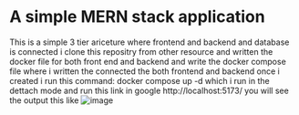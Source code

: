 # A simple MERN stack application 

This is a simple 3 tier ariceture where frontend and backend and database is connected i clone this repositry from other resource and written the docker file for both front end and backend and write the docker compose file where i written the connected the both frontend and backend once i created i run this command: docker compose up -d which i run in the dettach mode and run this link in google http://localhost:5173/  you will see the output this like ![image](https://github.com/user-attachments/assets/6186b6e4-be0e-4d96-823b-fabe300f181c) 

